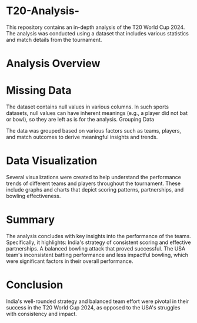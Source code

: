 # T20-Analysis-
This repository contains an in-depth analysis of the T20 World Cup 2024. The analysis was conducted using a dataset that includes various statistics and match details from the tournament.

# Analysis Overview
# Missing Data

The dataset contains null values in various columns. In such sports datasets, null values can have inherent meanings (e.g., a player did not bat or bowl), so they are left as is for the analysis.
Grouping Data

The data was grouped based on various factors such as teams, players, and match outcomes to derive meaningful insights and trends.
# Data Visualization

Several visualizations were created to help understand the performance trends of different teams and players throughout the tournament. These include graphs and charts that depict scoring patterns, partnerships, and bowling effectiveness.
# Summary

The analysis concludes with key insights into the performance of the teams. Specifically, it highlights:
India's strategy of consistent scoring and effective partnerships.
A balanced bowling attack that proved successful.
The USA team's inconsistent batting performance and less impactful bowling, which were significant factors in their overall performance.
# Conclusion
India's well-rounded strategy and balanced team effort were pivotal in their success in the T20 World Cup 2024, as opposed to the USA's struggles with consistency and impact.
